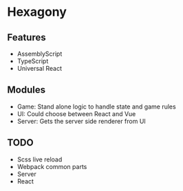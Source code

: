 # Hexagony

## Features
* AssemblyScript
* TypeScript
* Universal React

## Modules
* Game: Stand alone logic to handle state and game rules
* UI: Could choose between React and Vue
* Server: Gets the server side renderer from UI


## TODO
* Scss live reload
* Webpack common parts
* Server
* React

